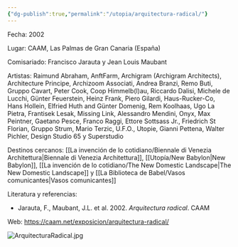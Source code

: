 ```yaml
---
{"dg-publish":true,"permalink":"/utopia/arquitectura-radical/"}
---
```


Fecha: 2002

Lugar: CAAM, Las Palmas de Gran Canaria (España)

Comisariado: Francisco Jarauta y Jean Louis Maubant

Artistas: Raimund Abraham, AnftFarm, Archigram (Archigram Architects), Architecture Principe, Archizoom Associati, Andrea Branzi, Remo Buti, Gruppo Cavart, Peter Cook, Coop Himmelb(l)au, Riccardo Dalisi, Michele de Lucchi, Günter Feuerstein, Heinz Frank, Piero Gilardi, Haus-Rucker-Co, Hans Hollein, Elfried Huth and Günter Domenig, Rem Koolhaas, Ugo La Pietra, Frantisek Lesak, Missing Link, Alessandro Mendini, Onyx, Max Peintner, Gaetano Pesce, Franco Raggi, Ettore Sottsass Jr., Friedrich St Florian, Gruppo Strum, Mario Terzic, U.F.O., Utopie, Gianni Pettena, Walter Pichler, Design Studio 65 y Superstudio

Destinos cercanos: [[La invención de lo cotidiano/Biennale di Venezia Architettura\|Biennale di Venezia Architettura]], [[Utopía/New Babylon\|New Babylon]], [[La invención de lo cotidiano/The New Domestic Landscape\|The New Domestic Landscape]] y [[La Biblioteca de Babel/Vasos comunicantes\|Vasos comunicantes]]

Literatura y referencias:
- Jarauta, F., Maubant, J.L. et al. 2002. *Arquitectura radical*. CAAM

Web: https://caam.net/exposicion/arquitectura-radical/

![ArquitecturaRadical.jpg](/img/user/ArquitecturaRadical.jpg)
